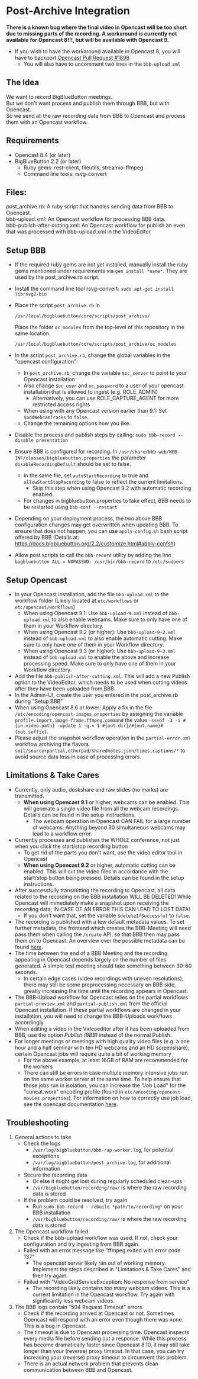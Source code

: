 Post-Archive Integration
========================

**There is a known bug where the final video in Opencast will be too short due to missing parts of the recording. A
  workaround is currently not available for Opencast 8!!!, but will be available with Opencast 9.**
- If you wish to have the workaround available in Opencast 8, you will have to backport [Opencast Pull Request #1898](https://github.com/opencast/opencast/pull/1898)
    - You will also have to uncomment two lines in the `bbb-upload.xml`
    
The Idea
--------

We want to record BigBlueButton meetings.  
But we don't want process and publish them through BBB, but with Opencast.  
So we send all the raw recording data from BBB to Opencast and process them with an Opencast workflow.  

Requirements
--------
- Opencast 8.4 (or later)
- BigBlueButton 2.2 (or later)
	- Ruby gems: rest-client, fileutils, streamio-ffmpeg
  - Command line tools: rsvg-convert

Files:
--------
post_archive.rb: A ruby script that handles sending data from BBB to Opencast.  
bbb-upload.xml: An Opencast workflow for processing BBB data.  
bbb-publish-after-cutting.xml: An Opencast workflow for publish an even that was processed with bbb-upload.xml in the VideoEditor.

Setup BBB
--------
- If the required ruby gems are not yet installed, manually install the ruby gems mentioned under requirements via `gem install *name*`. They are used by the post_archive.rb script.
- Install the command line tool rsvg-convert: `sudo apt-get install librsvg2-bin`
- Place the script `post_archive.rb` in
    
    `/usr/local/bigbluebutton/core/scripts/post_archive/`
    
    Place the folder `oc_modules` from the top-level of this repository in the same location. 
    
    `/usr/local/bigbluebutton/core/scripts/post_archive/oc_modules`
- In the script `post_archive.rb`, change the global variables in the "opencast configuration":
	- In `post_archive.rb`, change the variable `$oc_server` to point to your Opencast installation
	- Also change `$oc_user` and `oc_password` to a user of your opencast installation that is allowed to ingest (e.g. ROLE_ADMIN)
		- Alternatively, you can use ROLE_CAPTURE_AGENT for more restricted access rights
	- When using with any Opencast version earlier than 9.1: Set `$addWebcamTracks` to `false`.
	- Change the remaining options how you like.

- Disable the process and publish steps by calling: `sudo bbb-record --disable presentation`
- Ensure BBB is configured for recording. In `/usr/share/bbb-web/WEB-INF/classes/bigbluebutton.properties` the parameter
  `disableRecordingDefault` should be set to false.
	- In the same file, set `autoStartRecording` to true and `allowStartStopRecording` to false to reflect the current limitations.
	    - Skip this step when using Opencast 9.2 with automatic recording enabled.
	- For changes in bigbluebutton.properties to take effect, BBB needs to be restarted using `bbb-conf --restart`
- Depending on your deployment process, the two above BBB configuration changes may get overwritten when updating BBB.
  To ensure that does not happen, you can use `apply-config.sh` bash script offered by BBB (Details at: https://docs.bigbluebutton.org/2.2/customize.html#apply-confsh)
- Allow post scripts to call the `bbb-record` utility by adding the line `bigbluebutton ALL = NOPASSWD: /usr/bin/bbb-record` to `/etc/sudoers`

Setup Opencast
--------
- In your Opencast installation, add the file `bbb-upload.xml` to the workflow folder (Likely located at `etc/workflows` or `etc/opencast/workflows`)
  - When using Opencast 9.1: Use `bbb-upload-9.xml` instead of `bbb-upload.xml` to also enable webcams. Make sure to only have one of them in your Workflow directory.
  - When using Opencast 9.2 (or higher): Use `bbb-upload-9-2.xml` instead of `bbb-upload.xml` to also enable automatic cutting. Make sure to only have one of them in your Workflow directory.
  - When using Opencast 9.3 (or higher): Use `bbb-upload-9-3.xml` instead of `bbb-upload.xml` to enable the above and increase processing speed. Make sure to only have one of them in your Workflow directory.
- Add the file `bbb-publish-after-cutting.xml`. This will add a new Publish option to the VideoEditor, which needs to be used when cutting videos after they have been uploaded from BBB.
- In the Admin-UI, create the user you entered in the post_archive.rb during "Setup BBB"
- When using Opencast 8.6 or lower: Apply a fix in the file `/etc/encoding/opencast-images.properties` by assigning the variable `profile.import.image-frame.ffmpeg.command` the value `-sseof -3 -i #{in.video.path} -update 1 -q:v 1 #{out.dir}/#{out.name}#{out.suffix}`.
- Please adjust the snapshot workflow operation in the `partial-error.xml` workflow archiving the flavors `smil/source+partial,etherpad/sharednotes,json/times,captions/*` to avoid source data loss in case of processing errors.

Limitations & Take Cares
--------
- Currently, only audio, deskshare and raw slides (no marks) are transmitted.
    - **When using Opencast 9.1** or higher, webcams can be enabled. This will generate a single video file from all the webcam recordings. Details can be found in the setup instructions.
      - The webcam operation in Opencast CAN FAIL for a large number of webcams. Anything beyond 30 simultaneous webcams may lead to a workflow error.
- Currently processes and publishes the WHOLE conference, not just when you click the start/stop recording button
	- To get rid of the parts you don't want, use the video editor tool in Opencast
	- **When using Opencast 9.2** or higher, automatic cutting can be enabled. This will cut the video files in accordance with the start/stop button being pressed. Details can be found in the setup instructions.
- After successfully transmitting the recording to Opencast, all data related to the recording on the BBB installation WILL BE DELETED! While Opencast will immediately make a snapshot upon receiving the recording data, IN CASE OF AN ERROR THIS CAN LEAD TO LOST DATA!
	- If you don't want that, set the variable `$deleteIfSuccessful` to `false`.
- The recording is published with a few default metadata values. To set further metadata, the frontend which creates the
  BBB-Meeting will need pass them when calling the `/create` API, so that BBB then may pass them on to Opencast. 
  An overview over the possible metadata can be found [here](https://github.com/elan-ev/opencast-bigbluebutton-integration).
- The time between the end of a BBB Meeting and the recording appearing in Opencast depends largely on the number of 
  files generated. A simple test meeting should take something between 30-60 seconds. 
	- In certain edge cases (video recordings with uneven resolutions), there may still be some preprocessing necessary 
	  on BBB side, greatly increasing the time until the recording appears in Opencast.
- The BBB-Upload workflow for Opencast relies on the partial workflows `partial-preview.xml` and `partial-publish.xml`
  from the official Opencast installation. If these partial workflows are changed in your installation, you will need
  to change the BBB-Uploads workflows accordingly.
- When editing a video in the Videoeditor after it has been uploaded from BBB, use the option *Publish (BBB)* instead of
  the normal Publish.
- For longer meetings or meetings with high quality video files (e.g. a one hour and a half seminar with ten HD webcams and an HD screenshare), certain Opencast jobs will require quite a bit of working memory
  - For the above example, at least 16GB of RAM are recommended for the workers
  - There can still be errors in case multiple memory intensive jobs run on the same worker server at the same time. To help ensure that those jobs run in isolation, you can increase the "Job Load" for the "concat.work" encoding profile (found in `etc/encoding/opencast-movies.properties`). For information on how to correctly use job load, see the opencast documentation [here](https://docs.opencast.org/r/9.x/admin/#configuration/load/#step-3-setting-the-load-values-for-encoding-profiles).

Troubleshooting
--------
1. General actions to take
	- Check the logs
		- `/var/log/bigbluebutton/bbb-rap-worker.log`, for potential exceptions
		- `/var/log/bigbluebutton/post_archive.log`, for additional information
	- Secure the recording data
		- Or else it might get lost during regularly scheduled clean-ups
		- `/var/bigbluebutton/recording/raw/` is where the raw recording data is stored
	- If the problem could be resolved, try again
		- Run `sudo bbb-record --rebuild *path/to/recording*` on your BBB installation
		- `/var/bigbluebutton/recording/raw/` is where the raw recording data is stored
2. The Opencast workflow failed
	- Check if the bbb-upload workflow was used. If not, check your configuration and try ingesting from BBB again.
	- Failed with an error message like "ffmpeg exited with error code 137"
		- The opencast server likely ran out of working memory. Implement the steps described in "Limitations & Take Cares" and then try again.
	- Failed with "VideoGridServiceException: No response from service"
		 - The recording likely contains too many webcam videos. This is a current limitation in the Opencast workflow. Try again with significantly less webcam videos.
4. The BBB logs contain "504 Request Timeout" errors
	- Check if the recording arrived at Opencast or not. Sometimes Opencast will respond with an error even though there was none. This is a bug in Opencast.
	- The timeout is due to Opencast processing time. Opencast inspects every media file before sending out a response. While this process has become dramatically faster since Opencast 8.10, it may still take longer than your (reverse) proxy timeout. In that case, you can try increasing your (reverse) proxy timeout to circumvent this problem.
	- There is an actual network problem that prevents clean communication between BBB and Opencast.

